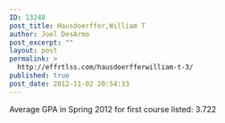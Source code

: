 ```yaml
---
ID: 13248
post_title: Hausdoerffer,William T
author: Joel DesArmo
post_excerpt: ""
layout: post
permalink: >
  http://effrtlss.com/hausdoerfferwilliam-t-3/
published: true
post_date: 2012-11-02 20:54:33
---
```

<p>Average GPA in Spring 2012 for first course listed: 3.722</p>
